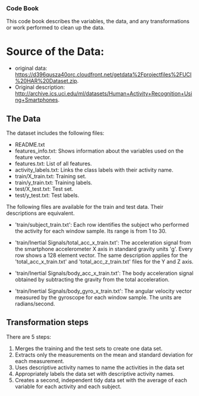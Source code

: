 ### Code Book 
This code book describes the variables, the data, and any transformations or work performed to clean up the data.

# Source of the Data:
* original data: https://d396qusza40orc.cloudfront.net/getdata%2Fprojectfiles%2FUCI%20HAR%20Dataset.zip.
* Original description: http://archive.ics.uci.edu/ml/datasets/Human+Activity+Recognition+Using+Smartphones.

## The Data
The dataset includes the following files:

* README.txt
* features_info.txt: Shows information about the variables used on the feature vector.
* features.txt: List of all features.
* activity_labels.txt: Links the class labels with their activity name.
* train/X_train.txt: Training set.
* train/y_train.txt: Training labels.
* test/X_test.txt: Test set.
* test/y_test.txt: Test labels.

The following files are available for the train and test data. Their descriptions are equivalent.

* 'train/subject_train.txt': Each row identifies the subject who performed the activity for each window sample. Its range is from 1 to 30.

* 'train/Inertial Signals/total_acc_x_train.txt': The acceleration signal from the smartphone accelerometer X axis in standard gravity units 'g'. Every row shows a 128 element vector. The same description applies for the 'total_acc_x_train.txt' and 'total_acc_z_train.txt' files for the Y and Z axis.

* 'train/Inertial Signals/body_acc_x_train.txt': The body acceleration signal obtained by subtracting the gravity from the total acceleration.

* 'train/Inertial Signals/body_gyro_x_train.txt': The angular velocity vector measured by the gyroscope for each window sample. The units are radians/second.

## Transformation steps 
There are 5 steps:

1. Merges the training and the test sets to create one data set.
2. Extracts only the measurements on the mean and standard deviation for each measurement.
3. Uses descriptive activity names to name the activities in the data set
4. Appropriately labels the data set with descriptive activity names.
5. Creates a second, independent tidy data set with the average of each variable for each activity and each subject.

